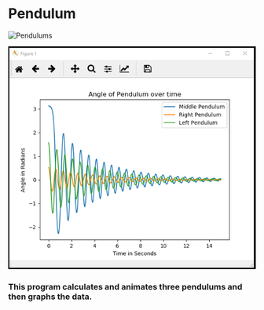 # Pendulum


![Pendulums](/images/pendulum.PNG)

![Graph of Pendulums](/Pendulum/images/graphOfPendulum.PNG)
### This program calculates and animates three pendulums and then graphs the data.
